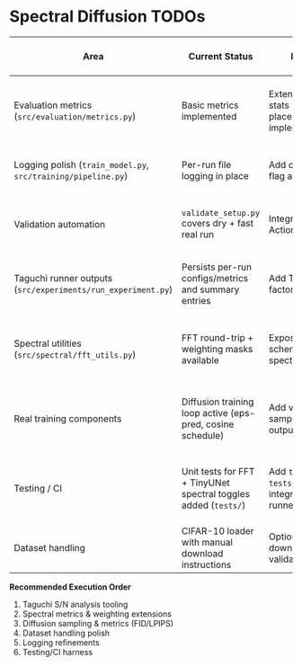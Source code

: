 # Spectral Diffusion TODOs

| Area | Current Status | Immediate Next Step | Dependency | Notes / Implementation Tip |
| - | - | - | - | - |
| Evaluation metrics (`src/evaluation/metrics.py`) | Basic metrics implemented | Extend with dataset-aware stats (e.g., FID/LPIPS placeholders → real implementations) | Availability of metric dependencies | Use cached features to keep evaluation lightweight once implemented |
| Logging polish (`train_model.py`, `src/training/pipeline.py`) | Per-run file logging in place | Add optional console log level flag and structured JSON logs | Independent | Hook into CLI via `--log-level` to avoid noisy runs |
| Validation automation | `validate_setup.py` covers dry + fast real run | Integrate script into CI (GitHub Actions workflow) | Metrics + logging updates | Cache CIFAR-10 between CI runs or fall back to synthetic mode |
| Taguchi runner outputs (`src/experiments/run_experiment.py`) | Persists per-run configs/metrics and summary entries | Add Taguchi S/N analysis and factor ranking utilities | Depends on metrics completeness | Artifacts now mirror single-run structure for downstream analysis |
| Spectral utilities (`src/spectral/fft_utils.py`) | FFT round-trip + weighting masks available | Expose richer weighting schemes and connect to spectral-aware losses | Independent | Current options: `enabled`, `normalize`, `weighting` (`none`, `radial`, `bandpass`) |
| Real training components | Diffusion training loop active (eps-pred, cosine schedule) | Add v/x0 prediction options, sampling utilities, and image outputs | Spectral utilities upgrade | Maintain baseline `baseline_conv` path for synthetic quick tests |
| Testing / CI | Unit tests for FFT + TinyUNet spectral toggles added (`tests/`) | Add `tests/test_imports.py` and `tests/test_training_dryrun.py`; integrate pytest or simple runner | Validation script ready | Ensure determinism checks cover seeding and artifact generation |
| Dataset handling | CIFAR-10 loader with manual download instructions | Optionally enable auto-download flag and checksum validation | Network availability | Document dataset caching strategy for CI/local users |

**Recommended Execution Order**
1. Taguchi S/N analysis tooling
2. Spectral metrics & weighting extensions
3. Diffusion sampling & metrics (FID/LPIPS)
4. Dataset handling polish
5. Logging refinements
6. Testing/CI harness
